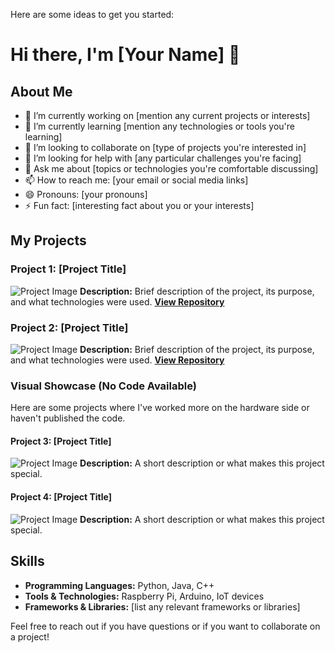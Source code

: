 <!--
**Cup-of-Code/Cup-of-Code** is a ✨ _special_ ✨ repository because its `README.md` (this file) appears on your GitHub profile. -->

Here are some ideas to get you started:

# Hi there, I'm [Your Name] 👋

## About Me
- 🔭 I’m currently working on [mention any current projects or interests]
- 🌱 I’m currently learning [mention any technologies or tools you're learning]
- 👯 I’m looking to collaborate on [type of projects you're interested in]
- 🤔 I’m looking for help with [any particular challenges you're facing]
- 💬 Ask me about [topics or technologies you're comfortable discussing]
- 📫 How to reach me: [your email or social media links]
- 😄 Pronouns: [your pronouns]
- ⚡ Fun fact: [interesting fact about you or your interests]

## My Projects

### Project 1: [Project Title]
![Project Image](link-to-image.jpg)
**Description:** Brief description of the project, its purpose, and what technologies were used.
**[View Repository](link-to-github-repo)**

### Project 2: [Project Title]
![Project Image](link-to-image.jpg)
**Description:** Brief description of the project, its purpose, and what technologies were used.
**[View Repository](link-to-github-repo)**

### Visual Showcase (No Code Available)
Here are some projects where I've worked more on the hardware side or haven't published the code.

#### Project 3: [Project Title]
![Project Image](link-to-image.jpg)
**Description:** A short description or what makes this project special.

#### Project 4: [Project Title]
![Project Image](link-to-image.jpg)
**Description:** A short description or what makes this project special.

## Skills
- **Programming Languages:** Python, Java, C++
- **Tools & Technologies:** Raspberry Pi, Arduino, IoT devices
- **Frameworks & Libraries:** [list any relevant frameworks or libraries]

Feel free to reach out if you have questions or if you want to collaborate on a project!


